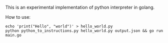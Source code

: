 This is an experimental implementation of python interpreter in golang.

How to use:
```
echo 'print("Hello", "world")' > hello_world.py
python python_to_instructions.py hello_world.py output.json && go run main.go
```